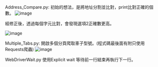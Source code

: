 Address_Compare.py:
初始的想法，是將地址分割並比對，print比對正確的個數。
![image](https://user-images.githubusercontent.com/87238365/170805802-732d73d4-6b32-4864-9c0a-643c4bb8e5b1.png)

經修正後，透過每個字元比對，會發現選項2正確數更高。

![image](https://user-images.githubusercontent.com/87238365/170808143-a681828d-63e1-4e61-9db5-8d12d5f65b09.png)


Multiple_Tabs.py: 
開啟多個分頁爬取車子型號。(程式碼最後面有附只使用Requests爬蟲)
![image](https://user-images.githubusercontent.com/87238365/170805844-829f8f2b-1420-4ae1-a97c-a445dd1a82ec.png)

WebDriverWait.py
使用Explicit wait 等待前一行結束再執行下一行。
